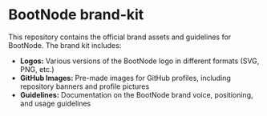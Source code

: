 # BootNode brand-kit

This repository contains the official brand assets and guidelines for BootNode. The brand kit includes:

* **Logos:** Various versions of the BootNode logo in different formats (SVG, PNG, etc.)
* **GitHub Images:** Pre-made images for GitHub profiles, including repository banners and profile pictures
* **Guidelines:** Documentation on the BootNode brand voice, positioning, and usage guidelines